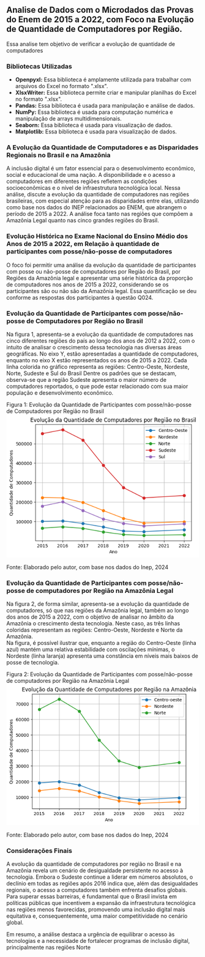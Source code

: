 ## Analise de Dados com o Microdados das Provas do Enem de 2015 a 2022, com Foco na Evolução de Quantidade de Computadores por Região.
Essa analise tem objetivo de verificar a evolução de quantidade de computadores

### Bibliotecas Utilizadas

* **Openpyxl:** Essa biblioteca é amplamente utilizada para trabalhar com arquivos do Excel no formato ".xlsx".
* **XlsxWriter:** Essa biblioteca permite criar e manipular planilhas do Excel no formato ".xlsx".
* **Pandas:** Essa biblioteca é usada para manipulação e análise de dados.
* **NumPy:** Essa biblioteca é usada para computação numérica e manipulação de arrays multidimensionais.
* **Seaborn:** Essa biblioteca é usada para visualização de dados.
* **Matplotlib:** Essa biblioteca é usada para visualização de dados.

### A Evolução da Quantidade de Computadores e as Disparidades Regionais no Brasil e na Amazônia
A inclusão digital é um fator essencial para o desenvolvimento econômico, social e educacional de uma nação. A disponibilidade e o acesso a computadores em diferentes regiões refletem as condições socioeconômicas e o nível de infraestrutura tecnológica local. Nessa análise, discute a evolução da quantidade de computadores nas regiões brasileiras, com especial atenção para as disparidades entre elas, utilizando como base nos dados do INEP relacionados ao ENEM, que abrangem o período de 2015 a 2022. A análise foca tanto nas regiões que compõem a Amazônia Legal quanto nas cinco grandes regiões do Brasil.

 ### Evolução Histórica no Exame Nacional do Ensino Médio dos Anos de 2015 a 2022, em Relação à quantidade de participantes com posse/não-posse de computadores
O foco foi permitir uma análise da evolução da quantidade de participantes com posse ou não-posse de computadores por Região do Brasil, por Regiões da Amazônia legal e apresentar uma série histórica da proporção de computadores nos anos de 2015 a 2022, considerando se os participantes são ou não são da Amazônia legal. Essa quantificação se deu conforme as respostas dos participantes à questão Q024.

### Evolução da Quantidade de Participantes com posse/não-posse de Computadores por Região no Brasil
Na figura 1, apresenta-se a evolução da quantidade de computadores nas cinco diferentes regiões do país ao longo dos anos de 2012 a 2022, com o intuito de analisar o crescimento dessa tecnologia nas diversas áreas geográficas.  No eixo Y, estão apresentadas a quantidade de computadores, enquanto no eixo X estão representados os anos de 2015 a 2022. Cada linha colorida no gráfico representa as regiões: Centro-Oeste, Nordeste, Norte, Sudeste e Sul do Brasil
Dentre os padrões que se destacam, observa-se que a região Sudeste apresenta o maior número de computadores reportados, o que pode estar relacionado com sua maior população e desenvolvimento econômico. 

Figura 1: Evolução da Quantidade de Participantes com posse/não-posse de Computadores por Região no Brasil
![Brasil](<Resultados/Evolução da Quantidade de Computadores por Região no Brasil.png>)

Fonte: Elaborado pelo autor, com base nos dados do Inep, 2024

### Evolução da Quantidade de Participantes com posse/não-posse de computadores por Região na Amazônia Legal
Na figura 2, de forma similar, apresenta-se a evolução da quantidade de computadores, só que nas regiões da Amazônia legal,  também ao longo dos anos de 2015 a 2022, com o objetivo de analisar no âmbito da Amazônia o crescimento desta tecnologia.   Neste caso, as três  linhas coloridas representam as regiões: Centro-Oeste, Nordeste e Norte da Amazônia.  
Na figura, é possível ilustrar que, enquanto a região do Centro-Oeste (linha azul) mantém uma relativa estabilidade com oscilações mínimas, o Nordeste (linha laranja) apresenta uma constância em níveis mais baixos de posse de tecnologia.

Figura 2: Evolução da Quantidade de Participantes com posse/não-posse de computadores por Região na Amazônia Legal
![Amazonia](<Resultados/Evolução da Quantidade de Computadores por Região na Amazônia.png>)

Fonte: Elaborado pelo autor, com base nos dados do Inep, 2024

### Considerações Finais
A evolução da quantidade de computadores por região no Brasil e na Amazônia revela um cenário de desigualdade persistente no acesso à tecnologia. Embora o Sudeste continue a liderar em números absolutos, o declínio em todas as regiões após 2016 indica que, além das desigualdades regionais, o acesso a computadores também enfrenta desafios globais. Para superar essas barreiras, é fundamental que o Brasil invista em políticas públicas que incentivem a expansão da infraestrutura tecnológica nas regiões menos favorecidas, promovendo uma inclusão digital mais equitativa e, consequentemente, uma maior competitividade no cenário global.

Em resumo, a análise destaca a urgência de equilibrar o acesso às tecnologias e a necessidade de fortalecer programas de inclusão digital, principalmente nas regiões Norte